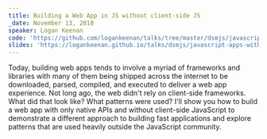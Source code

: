 ```yaml
---
title: Building a Web App in JS without client-side JS
_date: November 13, 2018
speaker: Logan Keenan
code: 'https://github.com/logankeenan/talks/tree/master/dsmjs/javascript-apps-without-client-side-js-and-only-native-apis/app'
slides: 'https://logankeenan.github.io/talks/dsmjs/javascript-apps-without-client-side-js-and-only-native-apis/'
---
```


Today, building web apps tends to involve a myriad of frameworks and libraries
with many of them being shipped across the internet to be downloaded, parsed,
compiled, and executed to deliver a web app experience.  Not long ago, the web
didn't rely on client-side frameworks.  What did that look like?  What patterns
were used? I'll show you how to build a web app with only native APIs and
without client-side JavaScript to demonstrate a different approach to building
fast applications and explore patterns that are used heavily outside the
JavaScript community.
